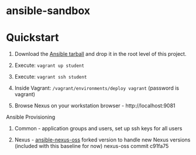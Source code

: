 # ansible-sandbox

# Quickstart

1. Download the [Ansible tarball](https://releases.ansible.com/ansible/?extIdCarryOver=true&sc_cid=701f2000001OH7YAAW) and drop it in the root level of this project.

2. Execute: `vagrant up student`

3. Execute: `vagrant ssh student`

4. Inside Vagrant: `/vagrant/environments/deploy vagrant` (password is vagrant)

5. Browse Nexus on your workstation browser - http://localhost:9081

Ansible Provisioning

1. Common - application groups and users, set up ssh keys for all users

2. Nexus - [ansible-nexus-oss](https://github.com/savoirfairelinux/ansible-nexus3-oss) forked version to handle new Nexus versions (included with this baseline for now) nexus-oss commit c91fa75
